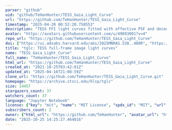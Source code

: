 ```yaml
---
parser: "github"
uid: "github/TeHanHunter/TESS_Gaia_Light_Curve"
url: "https://github.com/TeHanHunter/TESS_Gaia_Light_Curve"
timestamp: "2025-04-20 00:52:20.758553"
description: "TESS FFI light curves fitted with effective PSF and decontaminated with Gaia DR3"
avatar: "https://avatars.githubusercontent.com/u/49893001?v=4"
repo_url: "https://github.com/TeHanHunter/TESS_Gaia_Light_Curve"
doi: ["https://ui.adsabs.harvard.edu/abs/2025MNRAS.538..480R", "https://ui.adsabs.harvard.edu/abs/2023AJ....165...71H", "https://ui.adsabs.harvard.edu/abs/2025ascl.soft04010H/abstract"]
title: "tglc: TESS full-frame image light curves"
name: "TESS_Gaia_Light_Curve"
full_name: "TeHanHunter/TESS_Gaia_Light_Curve"
html_url: "https://github.com/TeHanHunter/TESS_Gaia_Light_Curve"
created_at: "2021-10-25T03:42:01Z"
updated_at: "2025-04-16T21:08:59Z"
clone_url: "https://github.com/TeHanHunter/TESS_Gaia_Light_Curve.git"
homepage: "https://archive.stsci.edu/hlsp/tglc"
size: 14457
stargazers_count: 37
watchers_count: 37
language: "Jupyter Notebook"
license: {"key": "mit", "name": "MIT License", "spdx_id": "MIT", "url": "https://api.github.com/licenses/mit", "node_id": "MDc6TGljZW5zZTEz"}
subscribers_count: 2
owner: {"html_url": "https://github.com/TeHanHunter", "avatar_url": "https://avatars.githubusercontent.com/u/49893001?v=4", "login": "TeHanHunter", "type": "User"}
date: "2025-10-25 14:25:27.464816"
---
```

